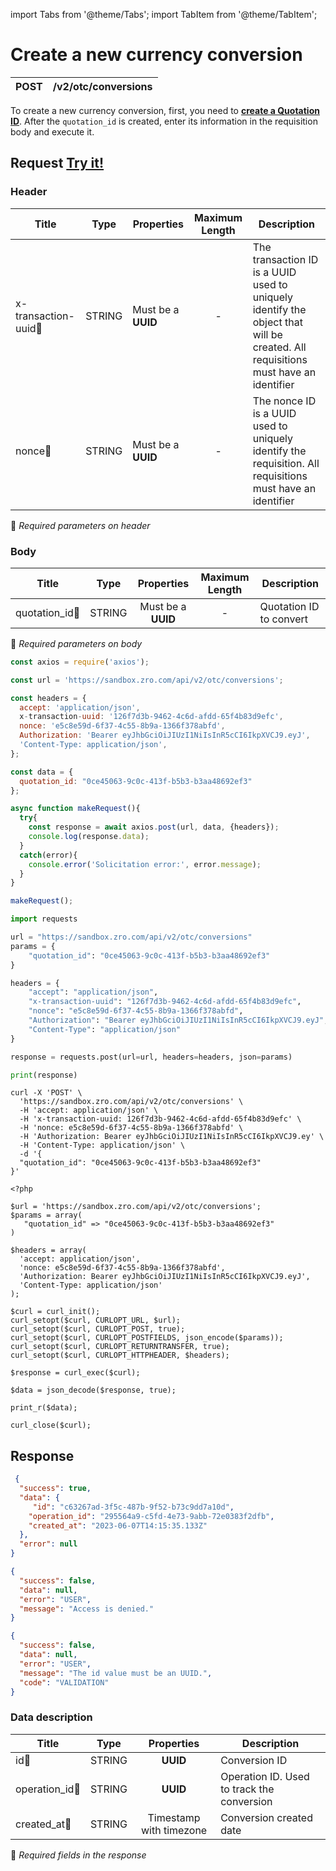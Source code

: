 import Tabs from '@theme/Tabs';
import TabItem from '@theme/TabItem';

# Create a new currency conversion

| POST      | /v2/otc/conversions |
| --------- | ------------------- |

To create a new currency conversion, first, you need to **[create a Quotation ID](../quotation/v2-quotations-spot.md)**. After the `quotation_id` is created, enter its information in the requisition body and execute it.

## Request <a href="https://sandbox.zro.com/api/api/" class="try-btn">Try it!</a>

### Header

| Title                                    | Type       | Properties         | Maximum Length  | Description                                                                                                                           |
| ---------------------------------------- | :---------:|--------------------|:--------------: |-------------------------------------------------------------------------------------------------------------------------------------- |
| x-transaction-uuid:small_orange_diamond: | STRING     | Must be a **UUID** | -               | The transaction ID is a UUID  used to uniquely identify the object that will be created. All requisitions must have an identifier |
| nonce:small_orange_diamond:              | STRING     | Must be a **UUID** | -               | The nonce ID is a UUID  used to uniquely identify the requisition. All requisitions must have an identifier                       |
:small_orange_diamond: *Required parameters on header*

### Body

| Title                                | Type       | Properties                               | Maximum Length  | Description                        |
| -------------------------------------| :---------:|:----------------------------------------:|:--------------: |------------------------------------|
| quotation_id:small_orange_diamond:   | STRING     | Must be a **UUID**                       | -               | Quotation ID to convert            |
:small_orange_diamond: *Required parameters on body*


<Tabs>
<TabItem value="js" label="NodeJS">

```js title=Axios
const axios = require('axios');

const url = 'https://sandbox.zro.com/api/v2/otc/conversions';

const headers = {
  accept: 'application/json',
  x-transaction-uuid: '126f7d3b-9462-4c6d-afdd-65f4b83d9efc',
  nonce: 'e5c8e59d-6f37-4c55-8b9a-1366f378abfd',
  Authorization: 'Bearer eyJhbGciOiJIUzI1NiIsInR5cCI6IkpXVCJ9.eyJ',
  'Content-Type: application/json',
};

const data = {
  quotation_id: "0ce45063-9c0c-413f-b5b3-b3aa48692ef3"
};

async function makeRequest(){
  try{
    const response = await axios.post(url, data, {headers});
    console.log(response.data);
  }
  catch(error){
    console.error('Solicitation error:', error.message);
  }
}

makeRequest();
```
</TabItem>
<TabItem value="py" label="Python">

```python title=Requests
import requests

url = "https://sandbox.zro.com/api/v2/otc/conversions"
params = {
    "quotation_id": "0ce45063-9c0c-413f-b5b3-b3aa48692ef3"
}

headers = {
    "accept": "application/json",
    "x-transaction-uuid": "126f7d3b-9462-4c6d-afdd-65f4b83d9efc",
    "nonce": "e5c8e59d-6f37-4c55-8b9a-1366f378abfd",
    "Authorization": "Bearer eyJhbGciOiJIUzI1NiIsInR5cCI6IkpXVCJ9.eyJ",
    "Content-Type": "application/json"
}

response = requests.post(url=url, headers=headers, json=params)

print(response)
```
</TabItem>
<TabItem value="shell" label="Shell">

```shell title=CURL
curl -X 'POST' \
  'https://sandbox.zro.com/api/v2/otc/conversions' \
  -H 'accept: application/json' \
  -H 'x-transaction-uuid: 126f7d3b-9462-4c6d-afdd-65f4b83d9efc' \
  -H 'nonce: e5c8e59d-6f37-4c55-8b9a-1366f378abfd' \
  -H 'Authorization: Bearer eyJhbGciOiJIUzI1NiIsInR5cCI6IkpXVCJ9.ey' \
  -H 'Content-Type: application/json' \
  -d '{
  "quotation_id": "0ce45063-9c0c-413f-b5b3-b3aa48692ef3"
}'
```
</TabItem>
<TabItem value="php" label="PHP">

```shell title=CURL
<?php

$url = 'https://sandbox.zro.com/api/v2/otc/conversions';
$params = array(
   "quotation_id" => "0ce45063-9c0c-413f-b5b3-b3aa48692ef3"
)

$headers = array(
  'accept: application/json',
  'nonce: e5c8e59d-6f37-4c55-8b9a-1366f378abfd',
  'Authorization: Bearer eyJhbGciOiJIUzI1NiIsInR5cCI6IkpXVCJ9.eyJ',
  'Content-Type: application/json'
);

$curl = curl_init();
curl_setopt($curl, CURLOPT_URL, $url);
curl_setopt($curl, CURLOPT_POST, true);
curl_setopt($curl, CURLOPT_POSTFIELDS, json_encode($params));
curl_setopt($curl, CURLOPT_RETURNTRANSFER, true);
curl_setopt($curl, CURLOPT_HTTPHEADER, $headers);

$response = curl_exec($curl);

$data = json_decode($response, true);

print_r($data);

curl_close($curl);
```
</TabItem>
</Tabs>

## Response

<Tabs>
<TabItem value="200" label="200">

```json  title=/v2/otc/conversions
 {
  "success": true,
  "data": {
     "id": "c63267ad-3f5c-487b-9f52-b73c9dd7a10d",
    "operation_id": "295564a9-c5fd-4e73-9abb-72e0383f2dfb",
    "created_at": "2023-06-07T14:15:35.133Z"
  },
  "error": null
}
```
</TabItem>
<TabItem value="401" label="401">

```json  title=/v2/otc/conversions
{
  "success": false,
  "data": null,
  "error": "USER",
  "message": "Access is denied."
}
```
</TabItem>
<TabItem value="422" label="422">

```json  title=/v2/otc/conversions
{
  "success": false,
  "data": null,
  "error": "USER",
  "message": "The id value must be an UUID.",
  "code": "VALIDATION"
}
```
</TabItem>

</Tabs>

### Data description

| Title                             | Type       |Properties                                 | Description                                 |
| --------------------------------  |:----------:|:-----------------------------------------:| ------------------------------------------- |
| id:small_orange_diamond:          | STRING     | **UUID**                                  | Conversion ID                               |
| operation_id:small_orange_diamond:| STRING     | **UUID**                                  | Operation ID. Used to track the conversion  |
| created_at:small_orange_diamond:  | STRING     | Timestamp with timezone                   | Conversion created date                     |

:small_orange_diamond: *Required fields in the response*
